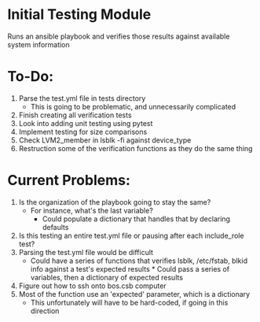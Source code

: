 Initial Testing Module
======

Runs an ansible playbook and verifies those results against available system information

To-Do:
======
1. Parse the test.yml file in tests directory
	- This is going to be problematic, and unnecessarily complicated
2. Finish creating all verification tests
3. Look into adding unit testing using pytest
4. Implement testing for size comparisons
5. Check LVM2_member in lsblk -fi against device_type 
6. Restruction some of the verification functions as they do the same thing

Current Problems:
=====
1. Is the organization of the playbook going to stay the same?
	- For instance, what's the last variable?
		* Could populate a dictionary that handles that by declaring defaults
2. Is this testing an entire test.yml file or pausing after each include_role test?
3. Parsing the test.yml file would be difficult
	- Could have a series of functions that verifies lsblk, /etc/fstab, blkid
		info against a test's expected results
			* Could pass a series of variables, then a dictionary of expected results
4. Figure out how to ssh onto bos.csb computer
5. Most of the function use an 'expected' parameter, which is a dictionary
	* This unfortunately will have to be hard-coded, if going in this direction 
